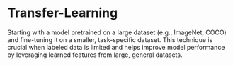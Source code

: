 # Transfer-Learning
Starting with a model pretrained on a large dataset (e.g., ImageNet, COCO) and fine-tuning it on a smaller, task-specific dataset. This technique is crucial when labeled data is limited and helps improve model performance by leveraging learned features from large, general datasets.
